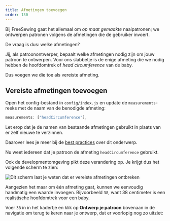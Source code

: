 ```yaml
---
title: Afmetingen toevoegen
order: 130
---
```


Bij FreeSewing gaat het allemaal om *op maat gemaakte* naaipatronen; we ontwerpen patronen volgens de afmetingen die de gebruiker invoert.

De vraag is dus: welke afmetingen?

Jij, als patroonontwerper, bepaalt welke afmetingen nodig zijn om jouw patroon te ontwerpen. Voor ons slabbetje is de enige afmeting die we nodig hebben de hoofdomtrek of *head circumference* van de baby.

Dus voegen we die toe als vereiste afmeting.

## Vereiste afmetingen toevoegen

Open het config-bestand in `config/index.js` en update de `measurements`-reeks met de naam van de benodigde afmeting:

```js
measurements: ["headCircumference"],
```

<tip>

Let erop dat je de namen van bestaande afmetingen gebruikt in plaats van er zelf nieuwe te verzinnen.

Daarover lees je meer bij de [best practices](/do/names#re-use-measurements) over dit onderwerp.

</Tip>

Nu weet iedereen dat je patroon de afmeting `headCircumference` gebruikt.

Ook de developmentomgeving pikt deze verandering op. Je krijgt dus het volgende scherm te zien:

![Dit scherm laat je weten dat er vereiste afmetingen ontbreken](./required-measurements.png)

Aangezien het maar om één afmeting gaat, kunnen we eenvoudig handmatig een waarde invoegen. Bijvoorbeeld `38`, want 38 centimeter is een realistische hoofdomtrek voor een baby.

Voer `38` in in het kadertje en klik op **Ontwerp je patroon** bovenaan in de navigatie om terug te keren naar je ontwerp, dat er voorlopig nog zo uitziet:

<example pattern="tutorial" part="step1" caption="Nothing has changed, yet" />